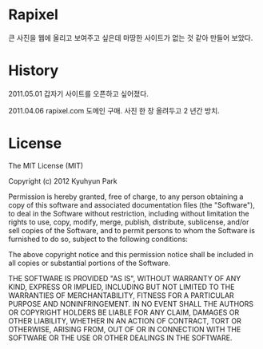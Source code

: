 # Rapixel

큰 사진을 웹에 올리고 보여주고 싶은데 마땅한 사이트가 없는 것 같아 만들어 보았다.

# History

2011.05.01 갑자기 사이트를 오픈하고 싶어졌다.

2011.04.06 rapixel.com 도메인 구매. 사진 한 장 올려두고 2 년간 방치.


# License

The MIT License (MIT)

Copyright (c) 2012 Kyuhyun Park

Permission is hereby granted, free of charge, to any person obtaining a copy of this software and associated documentation files (the "Software"), to deal in the Software without restriction, including without limitation the rights to use, copy, modify, merge, publish, distribute, sublicense, and/or sell copies of the Software, and to permit persons to whom the Software is furnished to do so, subject to the following conditions:

The above copyright notice and this permission notice shall be included in all copies or substantial portions of the Software.

THE SOFTWARE IS PROVIDED "AS IS", WITHOUT WARRANTY OF ANY KIND, EXPRESS OR IMPLIED, INCLUDING BUT NOT LIMITED TO THE WARRANTIES OF MERCHANTABILITY, FITNESS FOR A PARTICULAR PURPOSE AND NONINFRINGEMENT. IN NO EVENT SHALL THE AUTHORS OR COPYRIGHT HOLDERS BE LIABLE FOR ANY CLAIM, DAMAGES OR OTHER LIABILITY, WHETHER IN AN ACTION OF CONTRACT, TORT OR OTHERWISE, ARISING FROM, OUT OF OR IN CONNECTION WITH THE SOFTWARE OR THE USE OR OTHER DEALINGS IN THE SOFTWARE.